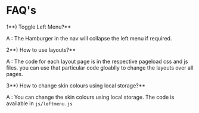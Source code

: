 # FAQ's

1**\) Toggle Left Menu?**

A : The Hamburger in the nav will collapse the left menu if required.

2**\) How to use layouts?**

A : The code for each layout page is in the respective pageload css and js files. you can use that particular code gloablly to change the layouts over all pages.

3**\) How to change skin colours using local storage?**

A : You can change the skin colours using local storage. The code is available in `js/leftmenu.js`

